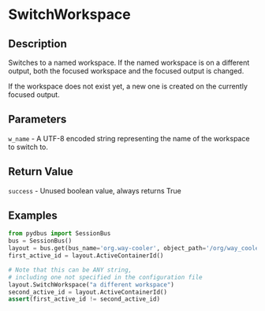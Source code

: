 # SwitchWorkspace

## Description
Switches to a named workspace. If the named workspace is on a different output, both the focused workspace and the focused output is changed.

If the workspace does not exist yet, a new one is created on the currently focused output.

## Parameters
`w_name` - A UTF-8 encoded string representing the name of the workspace to switch to.

## Return Value
`success` - Unused boolean value, always returns True

## Examples
```python
from pydbus import SessionBus
bus = SessionBus()
layout = bus.get(bus_name='org.way-cooler', object_path='/org/way_cooler/Layout')
first_active_id = layout.ActiveContainerId()

# Note that this can be ANY string, 
# including one not specified in the configuration file
layout.SwitchWorkspace("a different workspace")
second_active_id = layout.ActiveContainerId()
assert(first_active_id != second_active_id)
```

